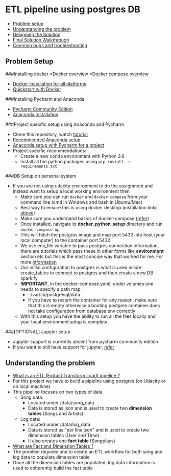 # ETL pipeline using postgres DB

* [Problem setup](#problem-setup)
* [Understanding the problem](#understanding-the-problem)
* [Designing the Solution](#solutoin-design)
* [Final Solution Walkthrough](#final-solution-walkthrough)
* [Common bugs and troubleshooting](#common-bugs)


## Problem Setup

###Installing docker
*[Docker overview](https://docs.docker.com/get-started/overview/)
*[Docker compose overview](https://docs.docker.com/compose/)
* [Docker Installation for all platforms](https://docs.docker.com/get-docker/)
* [Quickstart with Docker](https://docs.docker.com/get-started/)

###Installing Pycharm and Anaconda
* [Pycharm Community Edition](https://www.jetbrains.com/pycharm/download/)
* [Anaconda Installation](https://docs.anaconda.com/anaconda/install/)

###Project specific setup using Anaconda and Pycharm
* Clone this repository, watch [tutorial](https://blog.jetbrains.com/idea/2020/10/clone-a-project-from-github/)
* [Recommended Anaconda setup](https://docs.conda.io/projects/conda/en/latest/user-guide/getting-started.html)
* [Anaconda setup with Pycharm for a project](https://docs.anaconda.com/anaconda/user-guide/tasks/pycharm/)
* Project specific recommendations:
  * Create a new conda environment with Python 3.6
  * Install all the python packages using `pip install -r requirements.txt`

###DB Setup on personal system
* If you are not using udacity environment to do the assignment and instead want to setup a local working environment then
  * Make sure you can run `docker` and `docker-compose` from your command line (cmd in Windows and bash in Ubuntu/Mac)
  * Best way to ensure this is using docker desktop (installation links [above](#installing-docker))
  * Make sure you understand basics of docker-compose ([refer](#installing-docker))
  * Once installed, navigate to **docker_python_setup** directory and run `docker-compose up`
  * This will fetch the postgres image and map port 5432 into host (your local computer) to the container port 5432
  * We use env_file variable to pass postgres connection information, there are tutorials which pass these in other forms like **environment** section etc
  but this is the most concise way that worked for me. For more [information](https://hub.docker.com/_/postgres)
  * Our initial configuration to postgres is what is used inside create_tables to connect to postgres and then create a new DB sparkify
  * **IMPORTANT**, in the docker-compose.yaml, under volumes one needs to specify a path map
    * <PATH ON LOCAL SYSTEM>: /var/lib/postgresql/data
    * If you have to restart the container for any reason, make sure that this <PATH ON LOCAL SYSTEM> is empty
    otherwise a booting postgres container does not take configuration from database.env correctly
  * With this setup you have the ability to run all the files locally and your local environment setup is complete


###[OPTIONAL] Jupyter setup
* Jupyter support is currently absent from pycharm community edition
* If you want to still have support for jupyter, [refer](https://stackoverflow.com/questions/55788675/-2019-1-ce-no-option-to-create-edit-jupyter-notebook-ipynb-files)

## Understanding the problem
* [What is an ETL (Extract Transform Load) pipeline ?](https://www.snowflake.com/guides/etl-pipeline)
* For this project we have to build a pipeline using postgres (on Udacity or on local machine)
* This pipeline focuses on two types of data
  * Song data: 
    * Located under /data/song_data
    * Data is stored as json and is used to create two **dimension tables** (Songs and Artists)
  * Log data:
    * Located under /data/log_data
    * Data is stored as "per line json" and is used to create two dimension tables (User and Time)
    * It also creates one **fact table** (Songplays)
* [What are Fact and Dimension Tables ?](https://docs.microsoft.com/en-us/power-bi/guidance/star-schema)
* The problem requires one to create an ETL workflow for both song and log data to populate dimension table
* Once all the dimension tables are populated, log data information is used to coherently build the fact table
